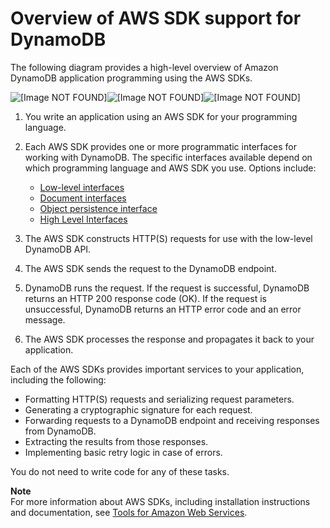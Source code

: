 # Overview of AWS SDK support for DynamoDB<a name="Programming.SDKOverview"></a>

The following diagram provides a high\-level overview of Amazon DynamoDB application programming using the AWS SDKs\.

![\[Image NOT FOUND\]](http://docs.aws.amazon.com/amazondynamodb/latest/developerguide/images/SDKSupport.png)![\[Image NOT FOUND\]](http://docs.aws.amazon.com/amazondynamodb/latest/developerguide/)![\[Image NOT FOUND\]](http://docs.aws.amazon.com/amazondynamodb/latest/developerguide/)

1. You write an application using an AWS SDK for your programming language\.

1. Each AWS SDK provides one or more programmatic interfaces for working with DynamoDB\. The specific interfaces available depend on which programming language and AWS SDK you use\. Options include:
   + [Low\-level interfaces](Programming.SDKs.Interfaces.LowLevel.md)
   + [Document interfaces](Programming.SDKs.Interfaces.Document.md)
   + [Object persistence interface](Programming.SDKs.Interfaces.Mapper.md)
   + [High Level Interfaces](HigherLevelInterfaces.md)

1. The AWS SDK constructs HTTP\(S\) requests for use with the low\-level DynamoDB API\.

1. The AWS SDK sends the request to the DynamoDB endpoint\.

1. DynamoDB runs the request\. If the request is successful, DynamoDB returns an HTTP 200 response code \(OK\)\. If the request is unsuccessful, DynamoDB returns an HTTP error code and an error message\.

1. The AWS SDK processes the response and propagates it back to your application\.

Each of the AWS SDKs provides important services to your application, including the following:
+ Formatting HTTP\(S\) requests and serializing request parameters\.
+ Generating a cryptographic signature for each request\.
+ Forwarding requests to a DynamoDB endpoint and receiving responses from DynamoDB\.
+ Extracting the results from those responses\.
+ Implementing basic retry logic in case of errors\.

You do not need to write code for any of these tasks\.

**Note**  
For more information about AWS SDKs, including installation instructions and documentation, see [Tools for Amazon Web Services](https://aws.amazon.com/tools)\.